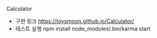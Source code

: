 Calculator

- 구현 링크
  https://toysmoon.github.io/Calculator/
- 테스트 실행
  npm install
  node_modules/.bin/karma start